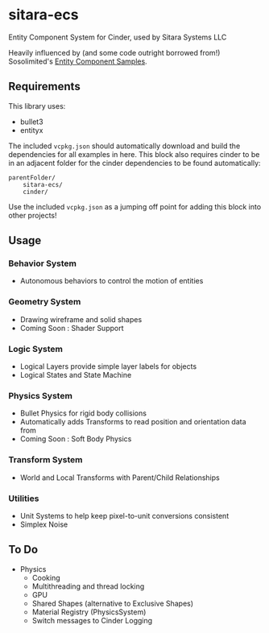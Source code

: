 # sitara-ecs

Entity Component System for Cinder, used by Sitara Systems LLC

Heavily influenced by (and some code outright borrowed from!) Sosolimited's [Entity Component Samples](https://github.com/sosolimited/Entity-Component-Samples).

## Requirements

This library uses:

-   bullet3
-   entityx

The included `vcpkg.json` should automatically download and build the dependencies for all examples in here.  This block also requires cinder to be in an adjacent folder for the cinder dependencies to be found automatically:

    parentFolder/
        sitara-ecs/
        cinder/

Use the included `vcpkg.json` as a jumping off point for adding this block into other projects!

## Usage

### Behavior System

-   Autonomous behaviors to control the motion of entities

### Geometry System

-   Drawing wireframe and solid shapes
-   Coming Soon : Shader Support

### Logic System

-   Logical Layers provide simple layer labels for objects
-   Logical States and State Machine

### Physics System

-   Bullet Physics for rigid body collisions
-   Automatically adds Transforms to read position and orientation data from
-   Coming Soon : Soft Body Physics

### Transform System

-   World and Local Transforms with Parent/Child Relationships

### Utilities

-   Unit Systems to help keep pixel-to-unit conversions consistent
-   Simplex Noise

## To Do

-   Physics
    -   Cooking
    -   Multithreading and thread locking
    -   GPU
    -   Shared Shapes (alternative to Exclusive Shapes)
    -   Material Registry (PhysicsSystem)
    -   Switch messages to Cinder Logging
